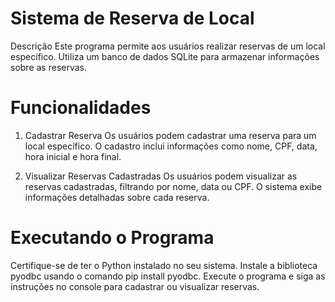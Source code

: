 # Sistema de Reserva de Local
Descrição
Este programa permite aos usuários realizar reservas de um local específico. Utiliza um banco de dados SQLite para armazenar informações sobre as reservas.

# Funcionalidades
1. Cadastrar Reserva
Os usuários podem cadastrar uma reserva para um local específico. O cadastro inclui informações como nome, CPF, data, hora inicial e hora final.

2. Visualizar Reservas Cadastradas
Os usuários podem visualizar as reservas cadastradas, filtrando por nome, data ou CPF. O sistema exibe informações detalhadas sobre cada reserva.

# Executando o Programa
Certifique-se de ter o Python instalado no seu sistema.
Instale a biblioteca pyodbc usando o comando pip install pyodbc.
Execute o programa e siga as instruções no console para cadastrar ou visualizar reservas.

